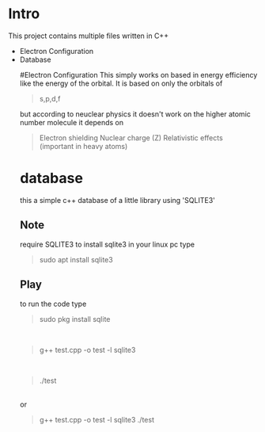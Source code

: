 <h1>Intro</h1>
<p>This project contains multiple files written in C++</p>
<ul>
<li>Electron Configuration </li>
<li> Database </li>

#Electron Configuration 
This simply works on based in energy efficiency like the energy of the orbital.
It is based on only the orbitals of

> s,p,d,f

but according to neuclear physics it doesn't work on the higher atomic number molecule
it depends on
> Electron shielding
> Nuclear charge (Z)
> Relativistic effects (important in heavy atoms)

# database
this a simple c++ database of a little library using 'SQLITE3'
## Note
require SQLITE3
to install sqlite3 in your linux pc type
> sudo apt install sqlite3
## Play
to run the code type 
> sudo pkg install sqlite
</br>

> g++ test.cpp -o test -l sqlite3

</br>

> ./test

</br>
or
</br>

> g++ test.cpp -o test -l sqlite3
> ./test
